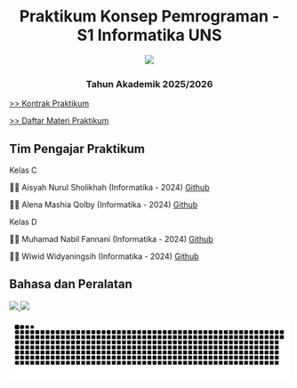 <h1 align="center">Praktikum Konsep Pemrograman - S1 Informatika UNS</h1>

<p align="center">
<img src="https://github.com/Anmol-Baranwal/Cool-GIFs-For-GitHub/assets/74038190/9d0fd0c4-5c7f-4122-b884-64a1e1685d2d" width="500">
</p>

<h3 align="center">Tahun Akademik 2025/2026</h3>

[>> Kontrak Praktikum](kontrak.md)

[>> Daftar Materi Praktikum](silabus.md)

## Tim Pengajar Praktikum

Kelas C

🧑‍🏫 Aisyah Nurul Sholikhah (Informatika - 2024) [Github](https://github.com/ArluxSho)

🧑‍🏫 Alena Mashia Qolby (Informatika - 2024) [Github](https://github.com/midnightbluee2)


Kelas D

👨‍🏫 Muhamad Nabil Fannani (Informatika - 2024) [Github](https://github.com/Nabil-Fan) 

👨‍🏫 Wiwid Widyaningsih (Informatika - 2024) [Github](https://github.com/wiwidw)

## Bahasa dan Peralatan

<a href="https://www.w3schools.com/c/index.php">
    <img src="https://img.icons8.com/?size=100&id=40670&format=png&color=000000" width="50"></img>
</a>
<a href="https://code.visualstudio.com/download">
    <img src="https://img.icons8.com/?size=100&id=0OQR1FYCuA9f&format=png&color=000000" width="50"></img>
</a>

![snakegif](https://github.com/TekyaygilFethi/TekyaygilFethi/blob/output/github-contribution-grid-snake.svg)
